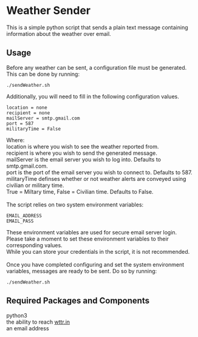 # Weather Sender

This is a simple python script that sends a plain text message containing information about the weather over email.

## Usage ##

Before any weather can be sent, a configuration file must be generated. <br />
This can be done by running:
```
./sendWeather.sh
```
Additionally, you will need to fill in the following configuration values. <br />
```
location = none
recipient = none
mailServer = smtp.gmail.com
port = 587 
militaryTime = False
```
Where: <br />
location is where you wish to see the weather reported from. <br />
recipient is where you wish to send the generated message. <br />
mailServer is the email server you wish to log into. Defaults to smtp.gmail.com. <br />
port is the port of the email server you wish to connect to. Defaults to 587. <br />
militaryTime definses whether or not weather alerts are conveyed using civilian or military time.<br />     True = Miltary time, False = Civilian time. Defaults to False. <br />
<br />
The script relies on two system environment variables: <br />
```
EMAIL_ADDRESS
EMAIL_PASS
```
These environment variables are used for secure email server login. <br />
Please take a moment to set these environment variables to their corresponding values. <br />
While you can store your credentials in the script, it is not recommended. <br />
<br />
Once you have completed configuring and set the system environment variables, messages are ready to be sent.
Do so by running:
```
./sendWeather.sh
```

## Required Packages and Components ##
python3 <br />
the ability to reach [wttr.in](https://wttr.in) <br />
an email address
